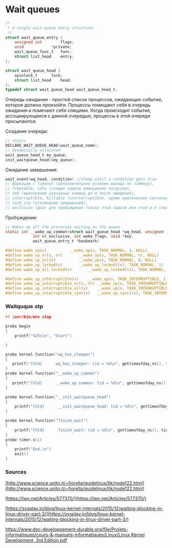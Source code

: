 # Wait queues

```c
/*
 * A single wait-queue entry structure:
 */
struct wait_queue_entry {
	unsigned int		flags;
	void			*private;
	wait_queue_func_t	func;
	struct list_head	entry;
};

struct wait_queue_head {
	spinlock_t		lock;
	struct list_head	head;
};
typedef struct wait_queue_head wait_queue_head_t;
```

Очередь ожидания - простой список процессов, ожидающих событие, которое должно произойти. Процессы помещают себя в очередь ожидания и помечают себя спящими. Когда происходит событие, ассоциирующееся с данной очередью, процессы в этой очереди просыпаются. 

Создание очереди:

```c
// static 
DECLARE_WAIT_QUEUE_HEAD(wait_queue_name);
// dynamically allocated
wait_queue_head_t my_queue;
init_waitqueue_head(&my_queue);
```

Ожидание завершения:

```c
wait_event(wq_head, condition) //sleep until a condition gets true
// Вариации с timeout (дополнительное условие выхода по таймеру), 
// freezable, idle (спящие задачи уменьшения нагрузки),
// cmd (выполнение указанных команд до и после ожидания),
// interruptible, killable (uninterruptible, кроме критических сигналов),
// lock_irq (отключение прерываний), 
// exclusive (флаг для пробуждения только этой задачи или этой и n следующих).
```

Пробуждение:

```c
// Wakes up all the processes waiting on the queue
static int __wake_up_common(struct wait_queue_head *wq_head, unsigned int mode,
			int nr_exclusive, int wake_flags, void *key,
			wait_queue_entry_t *bookmark)

#define wake_up(x)			__wake_up(x, TASK_NORMAL, 1, NULL)
#define wake_up_nr(x, nr)		__wake_up(x, TASK_NORMAL, nr, NULL)
#define wake_up_all(x)			__wake_up(x, TASK_NORMAL, 0, NULL)
#define wake_up_locked(x)		__wake_up_locked((x), TASK_NORMAL, 1)
#define wake_up_all_locked(x)		__wake_up_locked((x), TASK_NORMAL, 0)

#define wake_up_interruptible(x)	__wake_up(x, TASK_INTERRUPTIBLE, 1, NULL)
#define wake_up_interruptible_nr(x, nr)	__wake_up(x, TASK_INTERRUPTIBLE, nr, NULL)
#define wake_up_interruptible_all(x)	__wake_up(x, TASK_INTERRUPTIBLE, 0, NULL)
#define wake_up_interruptible_sync(x)	__wake_up_sync((x), TASK_INTERRUPTIBLE)
```

### Waitquque.stp

```c
#! /usr/bin/env stap

probe begin
{
	printf("%25s\n", "Start")

}

probe kernel.function("wq_has_sleeper")
{
   printf("[%ld]      wq_has_sleeper: tid = %d\n", gettimeofday_ns(), tid())	
}
probe kernel.function("__wake_up_common")
{
   printf("[%ld]      __wake_up_common: tid = %d\n", gettimeofday_ns(), tid())
}

probe kernel.function("__init_waitqueue_head")
{
	printf("[%ld]      __init_waitqueue_head: tid = %d\n", gettimeofday_ns(), tid())
}

probe kernel.function("finish_wait")
{
	printf("[%ld]      finish_wait: tid = %d\n", gettimeofday_ns(), tid())
}
probe timer.s(1)
{
	printf("End.\n")
	exit()
}
```

### Sources

[http://www.science.unitn.it/~fiorella/guidelinux/tlk/node122.html](http://www.science.unitn.it/~fiorella/guidelinux/tlk/node122.html)

[https://lwn.net/Articles/577370/](https://lwn.net/Articles/577370/)

[https://sysplay.in/blog/linux-kernel-internals/2015/12/waiting-blocking-in-linux-driver-part-3/](https://sysplay.in/blog/linux-kernel-internals/2015/12/waiting-blocking-in-linux-driver-part-3/)

[https://www.doc-developpement-durable.org/file/Projets-informatiques/cours-&-manuels-informatiques/Linux/Linux Kernel Development, 3rd Edition.pdf](https://www.doc-developpement-durable.org/file/Projets-informatiques/cours-&-manuels-informatiques/Linux/Linux%20Kernel%20Development,%203rd%20Edition.pdf)
